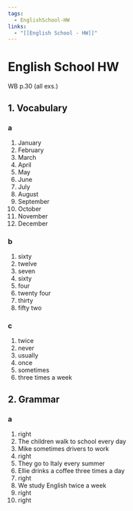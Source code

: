 ```yaml
---
tags:
  - EnglishSchool-HW
links:
  - "[[English School - HW]]"
---
```

# English School HW
WB p.30 (all exs.)

## 1. Vocabulary
### a
1. January
2. February
3. March
4. April
5. May
6. June
7. July
8. August
9. September
10. October
11. November
12. December
### b
1. sixty
2. twelve 
3. seven
4. sixty
5. four
6. twenty four
7. thirty
8. fifty two
### c
1. twice
2. never
3. usually
4. once
5. sometimes
6. three times a week
## 2. Grammar
### a
1. right
2. The children walk to school every day
3. Mike sometimes drivers to work
4. right
5. They go to Italy every summer
6. Ellie drinks a coffee three times a day
7. right
8. We study English twice a week
9. right
10. right
